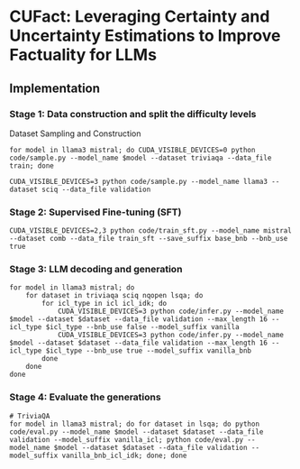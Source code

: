 # CUFact: Leveraging Certainty and Uncertainty Estimations to Improve Factuality for LLMs

## Implementation

### Stage 1: Data construction and split the difficulty levels

Dataset Sampling and Construction

```shell
for model in llama3 mistral; do CUDA_VISIBLE_DEVICES=0 python code/sample.py --model_name $model --dataset triviaqa --data_file train; done

CUDA_VISIBLE_DEVICES=3 python code/sample.py --model_name llama3 --dataset sciq --data_file validation

```

### Stage 2: Supervised Fine-tuning (SFT) 

```shell
CUDA_VISIBLE_DEVICES=2,3 python code/train_sft.py --model_name mistral --dataset comb --data_file train_sft --save_suffix base_bnb --bnb_use true

```


### Stage 3: LLM decoding and generation 

```shell
for model in llama3 mistral; do
    for dataset in triviaqa sciq nqopen lsqa; do
        for icl_type in icl icl_idk; do
            CUDA_VISIBLE_DEVICES=3 python code/infer.py --model_name $model --dataset $dataset --data_file validation --max_length 16 --icl_type $icl_type --bnb_use false --model_suffix vanilla
            CUDA_VISIBLE_DEVICES=3 python code/infer.py --model_name $model --dataset $dataset --data_file validation --max_length 16 --icl_type $icl_type --bnb_use true --model_suffix vanilla_bnb
        done
    done
done

```


### Stage 4: Evaluate the generations

```shell
# TriviaQA
for model in llama3 mistral; do for dataset in lsqa; do python code/eval.py --model_name $model --dataset $dataset --data_file validation --model_suffix vanilla_icl; python code/eval.py --model_name $model --dataset $dataset --data_file validation --model_suffix vanilla_bnb_icl_idk; done; done
```
